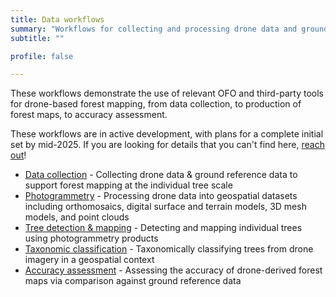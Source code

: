 ```yaml
---
title: Data workflows
summary: "Workflows for collecting and processing drone data and ground reference data for forest mapping"
subtitle: ""

profile: false

---
```


These workflows demonstrate the use of relevant OFO and third-party tools for drone-based forest mapping, from data collection, to production of forest maps, to accuracy assessment.

These workflows are in active development, with plans for a complete initial set by mid-2025. If you are looking for details that you can't find here, [reach out](/about/#contact-us)!

- [Data collection](data-collection) - Collecting drone data & ground reference data to support forest mapping at the individual tree scale
- [Photogrammetry](photogrammetry) - Processing drone data into geospatial datasets including orthomosaics, digital surface and terrain models, 3D mesh models, and point clouds
- [Tree detection & mapping](tree-detection) - Detecting and mapping individual trees using photogrammetry products
- [Taxonomic classification](taxonomic-classification) - Taxonomically classifying trees from drone imagery in a geospatial context
- [Accuracy assessment](accuracy-assessment) - Assessing the accuracy of drone-derived forest maps
  via comparison against ground reference data
  